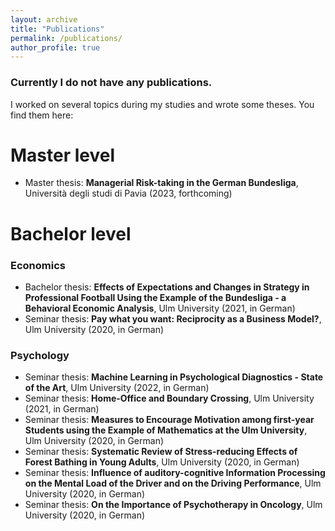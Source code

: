 ```yaml
---
layout: archive
title: "Publications"
permalink: /publications/
author_profile: true
---
```



<!---
{% if author.googlescholar %}
  You can also find my articles on <u><a href="{{author.googlescholar}}">my Google Scholar profile</a>.</u>
{% endif %}

{% include base_path %}

{% for post in site.publications reversed %}
  {% include archive-single.html %}
{% endfor %}
-->

### Currently I do not have any publications. ###

I worked on several topics during my studies and wrote some theses. You find them here:

# Master level #
* Master thesis: **Managerial Risk-taking in the German Bundesliga**, Università degli studi di Pavia (2023, forthcoming)

# Bachelor level #

### Economics ###
* Bachelor thesis: **Effects of Expectations and Changes in Strategy in Professional Football Using the Example of the Bundesliga - a Behavioral Economic Analysis**, Ulm University (2021, in German)
* Seminar thesis: **Pay what you want: Reciprocity as a Business Model?**, Ulm University (2020, in German)


### Psychology ###
* Seminar thesis: **Machine Learning in Psychological Diagnostics - State of the Art**, Ulm University (2022, in German)
* Seminar thesis: **Home-Office and Boundary Crossing**, Ulm University (2021, in German)
* Seminar thesis: **Measures to Encourage Motivation among first-year Students using the Example of Mathematics at the Ulm University**, Ulm University (2020, in German)
* Seminar thesis: **Systematic Review of Stress-reducing Effects of Forest Bathing in Young Adults**, Ulm University (2020, in German)
* Seminar thesis: **Influence of auditory-cognitive Information Processing on the Mental Load of the Driver and on the Driving Performance**, Ulm University (2020, in German) 
* Seminar thesis: **On the Importance of Psychotherapy in Oncology**, Ulm University (2020, in German)
